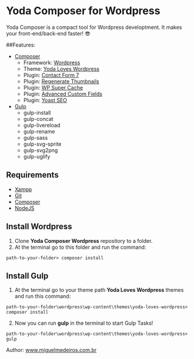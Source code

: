 # Yoda Composer for Wordpress
Yoda Composer is a compact tool for Wordpress developtment.
It makes your front-end/back-end faster! :sunglasses:

##Features:
* [Composer](https://getcomposer.org/)
  * Framework: [Wordpress](https://wordpress.org/) 
  * Theme: [Yoda Loves Wordpress](https://github.com/MiguelMedeiros/yoda-loves-wordpress)
  * Plugin: [Contact Form 7](https://wordpress.org/plugins/contact-form-7/)
  * Plugin: [Regenerate Thumbnails](https://wordpress.org/plugins/regenerate-thumbnails/)
  * Plugin: [WP Super Cache](https://wordpress.org/plugins/wp-super-cache/)
  * Plugin: [Advanced Custom Fields](https://wordpress.org/plugins/advanced-custom-fields/)
  * Plugin: [Yoast SEO](https://wordpress.org/plugins/wordpress-seo/)
* [Gulp](http://gulpjs.com/)
  * gulp-install
  * gulp-concat
  * gulp-livereload
  * gulp-rename
  * gulp-sass
  * gulp-svg-sprite
  * gulp-svg2png
  * gulp-uglify

## Requirements
* [Xampp](https://www.apachefriends.org)
* [Git](https://git-scm.com/)
* [Composer](https://getcomposer.org/)
* [NodeJS](https://nodejs.org/)

## Install Wordpress
1. Clone __Yoda Composer Wordpress__ repository to a folder.
2. At the terminal go to this folder and run the command: 

  ```
path-to-your-folder> composer install
  ```

## Install Gulp
1. At the terminal go to your theme path __Yoda Loves Wordpress__ themes and run this command:

  ```
path-to-your-folder\wordpress\wp-content\themes\yoda-loves-wordpress> composer install
  ```
2. Now you can run __gulp__ in the terminal to start Gulp Tasks!

  ```
path-to-your-folder\wordpress\wp-content\themes\yoda-loves-wordpress> gulp
  ```

Author: www.miguelmedeiros.com.br
